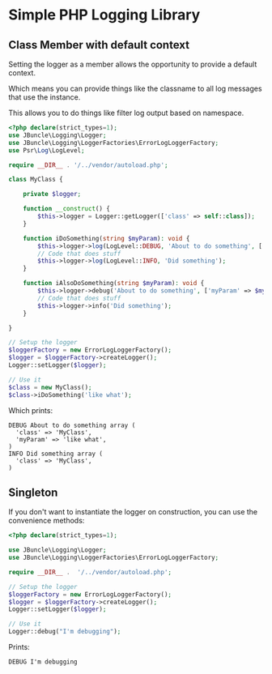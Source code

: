 # Simple PHP Logging Library

## Class Member with default context

Setting the logger as a member allows the opportunity to provide a default context.

Which means you can provide things like the classname to all log messages that use the instance.

This allows you to do things like filter log output based on namespace.

```php
<?php declare(strict_types=1);
use JBuncle\Logging\Logger;
use JBuncle\Logging\LoggerFactories\ErrorLogLoggerFactory;
use Psr\Log\LogLevel;

require __DIR__ . '/../vendor/autoload.php';

class MyClass {

    private $logger;

    function __construct() {
        $this->logger = Logger::getLogger(['class' => self::class]);
    }

    function iDoSomething(string $myParam): void {
        $this->logger->log(LogLevel::DEBUG, 'About to do something', ['myParam' => $myParam]);
        // Code that does stuff
        $this->logger->log(LogLevel::INFO, 'Did something');
    }

    function iAlsoDoSomething(string $myParam): void {
        $this->logger->debug('About to do something', ['myParam' => $myParam]);
        // Code that does stuff
        $this->logger->info('Did something');
    }

}

// Setup the logger
$loggerFactory = new ErrorLogLoggerFactory();
$logger = $loggerFactory->createLogger();
Logger::setLogger($logger);

// Use it
$class = new MyClass();
$class->iDoSomething('like what');

```

Which prints:

```
DEBUG About to do something array (
  'class' => 'MyClass',
  'myParam' => 'like what',
)
INFO Did something array (
  'class' => 'MyClass',
)
```

## Singleton


If you don't want to instantiate the logger on construction, you can use the 
convenience methods:

```php
<?php declare(strict_types=1);

use JBuncle\Logging\Logger;
use JBuncle\Logging\LoggerFactories\ErrorLogLoggerFactory;

require __DIR__ .  '/../vendor/autoload.php';

// Setup the logger
$loggerFactory = new ErrorLogLoggerFactory();
$logger = $loggerFactory->createLogger();
Logger::setLogger($logger);

// Use it
Logger::debug("I'm debugging");
```

Prints:

```
DEBUG I'm debugging
```